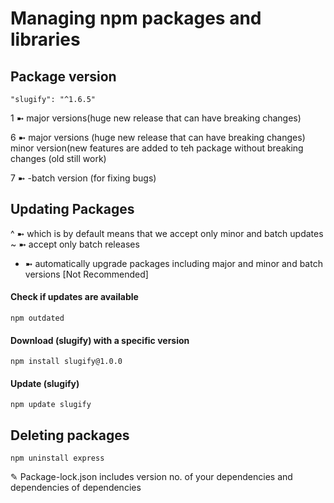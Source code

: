# Managing npm packages and libraries

## Package version

```
"slugify": "^1.6.5"
```
1 ➼ major versions(huge new release that can have breaking changes)

6 ➼ major versions (huge new release that can have breaking changes) minor version(new features are added to teh package without breaking changes (old still work)

7 ➼ -batch version (for fixing bugs) 

## Updating Packages
^ ➼ which is by default means that we accept only minor and batch updates 
~ ➼ accept only batch releases
* ➼ automatically upgrade packages including major and minor and batch versions [Not Recommended] 

#### Check if updates are available

```
npm outdated
```

#### Download (slugify) with a specific version

```
npm install slugify@1.0.0
```

#### Update (slugify)

```
npm update slugify
```

## Deleting packages

```
npm uninstall express 
```


✎ Package-lock.json includes version no. of your dependencies and dependencies of dependencies

